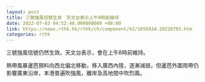 ```yaml
---
layout: post
title: 三號強風信號生效　天文台表示上午8時前維持
date: 2022-07-03 04:52:48.000000000 +08:00
link: https://news.rthk.hk/rthk/ch/component/k2/1655934-20220703.htm
categories: rthk
---
```


三號強風信號仍然生效。天文台表示，會在上午8時前維持。

熱帶風暴暹芭預料向西北偏北移動，移入廣西內陸，逐漸減弱，但暹芭外圍雨帶仍影響廣東沿岸，本港普遍吹強風，離岸及高地間中吹烈風。
